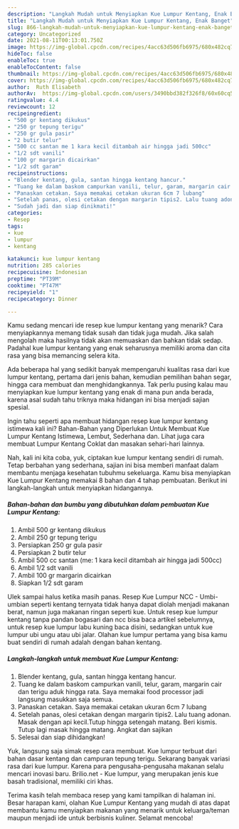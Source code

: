 ```yaml
---
description: "Langkah Mudah untuk Menyiapkan Kue Lumpur Kentang, Enak Banget"
title: "Langkah Mudah untuk Menyiapkan Kue Lumpur Kentang, Enak Banget"
slug: 866-langkah-mudah-untuk-menyiapkan-kue-lumpur-kentang-enak-banget
category: Uncategorized
date: 2021-08-11T00:13:01.750Z
image: https://img-global.cpcdn.com/recipes/4acc63d506fb6975/680x482cq70/kue-lumpur-kentang-foto-resep-utama.jpg
hideToc: false
enableToc: true
enableTocContent: false
thumbnail: https://img-global.cpcdn.com/recipes/4acc63d506fb6975/680x482cq70/kue-lumpur-kentang-foto-resep-utama.jpg
cover: https://img-global.cpcdn.com/recipes/4acc63d506fb6975/680x482cq70/kue-lumpur-kentang-foto-resep-utama.jpg
author:  Ruth Elisabeth
authorAv:  https://img-global.cpcdn.com/users/3490bbd382f326f8/60x60cq50/avatar.jpg
ratingvalue: 4.4
reviewcount: 12
recipeingredient:
- "500 gr kentang dikukus"
- "250 gr tepung terigu"
- "250 gr gula pasir"
- "2 butir telur"
- "500 cc santan me 1 kara kecil ditambah air hingga jadi 500cc"
- "1/2 sdt vanili"
- "100 gr margarin dicairkan"
- "1/2 sdt garam"
recipeinstructions:
- "Blender kentang, gula, santan hingga kentang hancur."
- "Tuang ke dalam baskom campurkan vanili, telur, garam, margarin cair dan terigu aduk hingga rata. Saya memakai food processor jadi langsung masukkan saja semua."
- "Panaskan cetakan. Saya memakai cetakan ukuran 6cm 7 lubang"
- "Setelah panas, olesi cetakan dengan margarin tipis2. Lalu tuang adonan. Masak dengan api kecil.Tutup hingga setengah matang. Beri kismis. Tutup lagi masak hingga matang. Angkat dan sajikan"
- "Sudah jadi dan siap dinikmati!"
categories:
- Resep
tags:
- kue
- lumpur
- kentang

katakunci: kue lumpur kentang 
nutrition: 285 calories
recipecuisine: Indonesian
preptime: "PT39M"
cooktime: "PT47M"
recipeyield: "1"
recipecategory: Dinner

---
```



Kamu sedang mencari ide resep kue lumpur kentang yang menarik? Cara menyiapkannya memang tidak susah dan tidak juga mudah. Jika salah mengolah maka hasilnya tidak akan memuaskan dan bahkan tidak sedap. Padahal kue lumpur kentang yang enak seharusnya memiliki aroma dan cita rasa yang bisa memancing selera kita.


Ada beberapa hal yang sedikit banyak mempengaruhi kualitas rasa dari kue lumpur kentang, pertama dari jenis bahan, kemudian pemilihan bahan segar, hingga cara membuat dan menghidangkannya. Tak perlu pusing kalau mau menyiapkan kue lumpur kentang yang enak di mana pun anda berada, karena asal sudah tahu triknya maka hidangan ini bisa menjadi sajian spesial.

Ingin tahu seperti apa membuat hidangan resep kue lumpur kentang istimewa kali ini? Bahan-Bahan yang Diperlukan Untuk Membuat Kue Lumpur Kentang Istimewa, Lembut, Sederhana dan. Lihat juga cara membuat Lumpur Kentang Coklat dan masakan sehari-hari lainnya.


Nah, kali ini kita coba, yuk, ciptakan kue lumpur kentang sendiri di rumah. Tetap berbahan yang sederhana, sajian ini bisa memberi manfaat dalam membantu menjaga kesehatan tubuhmu sekeluarga. Kamu bisa menyiapkan Kue Lumpur Kentang memakai 8 bahan dan 4 tahap pembuatan. Berikut ini langkah-langkah untuk menyiapkan hidangannya.

<!--inarticleads1-->

##### Bahan-bahan dan bumbu yang dibutuhkan dalam pembuatan Kue Lumpur Kentang:

1. Ambil 500 gr kentang dikukus
1. Ambil 250 gr tepung terigu
1. Persiapkan 250 gr gula pasir
1. Persiapkan 2 butir telur
1. Ambil 500 cc santan (me: 1 kara kecil ditambah air hingga jadi 500cc)
1. Ambil 1/2 sdt vanili
1. Ambil 100 gr margarin dicairkan
1. Siapkan 1/2 sdt garam


Ulek sampai halus ketika masih panas. Resep Kue Lumpur NCC - Umbi-umbian seperti kentang ternyata tidak hanya dapat diolah menjadi makanan berat, namun juga makanan ringan seperti kue. Untuk resep kue lumpur kentang tanpa pandan bogasari dan ncc bisa baca artikel sebelumnya, untuk resep kue lumpur labu kuning baca disini, sedangkan untuk kue lumpur ubi ungu atau ubi jalar. Olahan kue lumpur pertama yang bisa kamu buat sendiri di rumah adalah dengan bahan kentang. 

<!--inarticleads2-->

##### Langkah-langkah untuk membuat Kue Lumpur Kentang:

1. Blender kentang, gula, santan hingga kentang hancur.
1. Tuang ke dalam baskom campurkan vanili, telur, garam, margarin cair dan terigu aduk hingga rata. Saya memakai food processor jadi langsung masukkan saja semua.
1. Panaskan cetakan. Saya memakai cetakan ukuran 6cm 7 lubang
1. Setelah panas, olesi cetakan dengan margarin tipis2. Lalu tuang adonan. Masak dengan api kecil.Tutup hingga setengah matang. Beri kismis. Tutup lagi masak hingga matang. Angkat dan sajikan
1. Selesai dan siap dihidangkan!

Yuk, langsung saja simak resep cara membuat. Kue lumpur terbuat dari bahan dasar kentang dan campuran tepung terigu. Sekarang banyak variasi rasa dari kue lumpur. Karena para pengusaha-pengusaha makanan selalu mencari inovasi baru. Brilio.net - Kue lumpur, yang merupakan jenis kue basah tradisional, memiliki ciri khas. 

Terima kasih telah membaca resep yang kami tampilkan di halaman ini. Besar harapan kami, olahan Kue Lumpur Kentang yang mudah di atas dapat membantu kamu menyiapkan makanan yang menarik untuk keluarga/teman maupun menjadi ide untuk berbisnis kuliner. Selamat mencoba!
